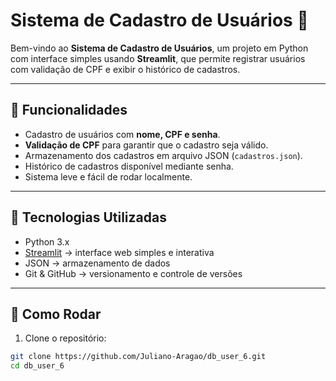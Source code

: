 # Sistema de Cadastro de Usuários 📝

Bem-vindo ao **Sistema de Cadastro de Usuários**, um projeto em Python com interface simples usando **Streamlit**, que permite registrar usuários com validação de CPF e exibir o histórico de cadastros.  

---

## 🔹 Funcionalidades

- Cadastro de usuários com **nome, CPF e senha**.  
- **Validação de CPF** para garantir que o cadastro seja válido.  
- Armazenamento dos cadastros em arquivo JSON (`cadastros.json`).  
- Histórico de cadastros disponível mediante senha.  
- Sistema leve e fácil de rodar localmente.  

---

## 🔹 Tecnologias Utilizadas

- Python 3.x  
- [Streamlit](https://streamlit.io/) → interface web simples e interativa  
- JSON → armazenamento de dados  
- Git & GitHub → versionamento e controle de versões  

---

## 🔹 Como Rodar

1. Clone o repositório:
```bash
git clone https://github.com/Juliano-Aragao/db_user_6.git
cd db_user_6
